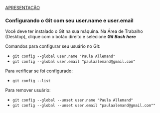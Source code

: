 [APRESENTAÇÃO](https://docs.google.com/presentation/d/1jiW_oArEhLhVg02UA99-vJKKO-yAdXmse-FGhSS8g4s/edit?usp=sharing)

### Configurando o Git com seu user.name e user.email

Você deve ter instalado o Git na sua máquina.
Na Área de Trabalho (Desktop), clique com o botão direito e selecione ***Git Bash here***

Comandos para configurar seu usuário no Git:
- `git config --global user.name "Paula Allemand"`
- `git config --global user.email "paulaalemand@gmail.com"`

Para verificar se foi configurado:
- `git config --list`

Para remover usuário:
- `git config --global --unset user.name "Paula Allemand"`
- `git config --global --unset user.email "paulaalemand@gmail.com""`
